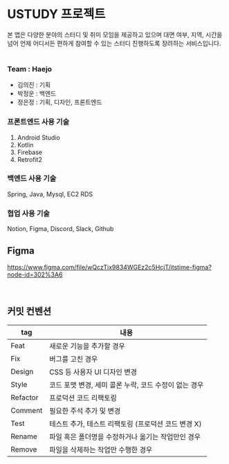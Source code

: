 # USTUDY 프로젝트
본 앱은 다양한 분야의 스터디 및 취미 모임을 제공하고 있으며 대면 여부, 지역, 시간을 넘어 언제 어디서든 편하게 참여할 수 있는 스터디 진행하도록 장려하는 서비스입니다. 
<br/><br/>
### Team : Haejo
+ 김의진 : 기획
+ 박정운 : 백엔드
+ 정은정 : 기획, 디자인, 프론트엔드

### 프론트엔드 사용 기술
1. Android Studio
2. Kotlin
3. Firebase
4. Retrofit2

### 백엔드 사용 기술
Spring, Java, Mysql, EC2 RDS

### 협업 사용 기술
Notion, Figma, Discord, Slack, Github<br/>

## Figma
https://www.figma.com/file/wQczTix9834WGEz2c5HcjT/itstime-figma?node-id=302%3A6

 
## 커밋 컨벤션

|tag|내용|
|------|---|
|Feat|새로운 기능을 추가할 경우|
|Fix|버그를 고친 경우|
|Design|CSS 등 사용자 UI 디자인 변경|
|Style|코드 포맷 변경, 세미 콜론 누락, 코드 수정이 없는 경우|
|Refactor|프로덕션 코드 리팩토링|
|Comment|필요한 주석 추가 및 변경|
|Test|테스트 추가, 테스트 리팩토링 (프로덕션 코드 변경 X)|
|Rename|파일 혹은 폴더명을 수정하거나 옮기는 작업만인 경우|
|Remove|파일을 삭제하는 작업만 수행한 경우|


